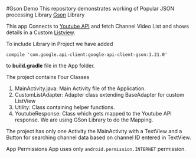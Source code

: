 #Gson Demo
This repository demonstrates working of Popular JSON processing Library [Gson](https://github.com/google/gson) Library

This app Connects to [Youtube API](https://developers.google.com/youtube/) and fetch Channel Video List and shows details in a Custom [Listview](http://developer.android.com/reference/android/widget/ListView.html).

To include Library in Project we have added 

    compile 'com.google.api-client:google-api-client-gson:1.21.0'

to **build.gradle** file in the App folder.

The project contains Four Classes

 1. MainActivity.java: Main Activity file of the Application.
 2. CustomListAdapter: Adapter class extending BaseAdapter for custom ListView
 3. Utility: Class containing helper functions.
 4. YoutubeResponse: Class which gets mapped to the Youtube API response. We are using GSon Library to do the Mapping.

The project has only one Activity the MainActivity with a TextView and a Button for searching channel data based on channel ID entered in TextView.

App Permissions
App uses only `android.permission.INTERNET` permission.